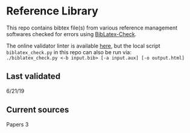 # Reference Library  

This repo contains bibtex file(s) from various reference management softwares checked for errors using [BibLatex-Check](https://github.com/Pezmc/BibLatex-Check).  

The online validator linter is available [here](https://biblatex-linter.herokuapp.com/), but the local script `biblatex_check.py` in this repo can also be run via:  
`./biblatex_check.py <-b input.bib> [-a input.aux] [-o output.html]`

## Last validated  
6/21/19

## Current sources  
Papers 3